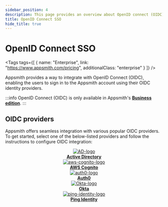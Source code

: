 ```yaml
---
sidebar_position: 4
description: This page provides an overview about OpenID connect (OIDC) and popular OIDC providers that you can configure on your Appsmith self-hosted instance.
title: OpenID Connect SSO
hide_title: true
---
```


<div className="tag-wrapper">
 <h1>OpenID Connect SSO</h1>

<Tags
tags={[
{ name: "Enterprise", link: "https://www.appsmith.com/pricing", additionalClass: "enterprise" }
]}
/>

</div>

Appsmith provides a way to integrate with OpenID Connect (OIDC), enabling the users to sign in to the Appsmith account using their OIDC identity providers.

:::info
OpenID Connect (OIDC) is only available in Appsmith's [**Business edition**](https://www.appsmith.com/pricing).
:::

## OIDC providers

Appsmith offers seamless integration with various popular OIDC providers. To get started, select one of the below-listed providers and follow the instructions to configure OIDC integration:

<div class="containerBorder">
    <div class="containerGrid">
        <div class="columnGrid column-one" align="center">
            <div class="containerCol">
             <a href="/getting-started/setup/instance-configuration/authentication/openid-connect-oidc/active-directory">
                <img class="containerImage" src="/img/Azure-Active-Directory.png" alt="AD-logo"/>
                </a>     
            </div> 
            <b><a href="/getting-started/setup/instance-configuration/authentication/openid-connect-oidc/active-directory">Active Directory</a></b><br/>
        </div>
        <div class="columnGrid column-two" align="center">
         <div class="containerCol">
           <a href="/getting-started/setup/instance-configuration/authentication/openid-connect-oidc/aws-cognito">
                <img class="containerImage" src="/img/aws-cognito.png" alt="aws-cognito-logo"/>
                </a>   
            </div> 
            <b><a href="/getting-started/setup/instance-configuration/authentication/openid-connect-oidc/aws-cognito">AWS Cognito</a></b> 
        </div>    
        <div class="columnGrid column-three" align="center">
          <div class="containerCol">
           <a href="/getting-started/setup/instance-configuration/authentication/openid-connect-oidc/auth0">
                <img class="containerImage" src="/img/auth0.png" alt="auth0-logo"/>
                </a> 
            </div> 
            <b><a href="/getting-started/setup/instance-configuration/authentication/openid-connect-oidc/auth0">Auth0</a></b><br/>     
        </div>
    </div>
    <div class="containerGrid">
        <div class="columnGrid column-one" align="center">
           <div class="containerCol">
            <a href="/getting-started/setup/instance-configuration/authentication/openid-connect-oidc/okta">
                <img class="containerImage" src="/img/okta.png" alt="Okta-logo"/>
                </a>   
            </div> 
            <b><a href="/getting-started/setup/instance-configuration/authentication/openid-connect-oidc/okta">Okta</a></b>
        </div>    
        <div class="columnGrid column-two" align="center">
            <div class="containerCol">
             <a href="/getting-started/setup/instance-configuration/authentication/openid-connect-oidc/ping-identity">
                <img class="containerImage" src="/img/ping_identity.png" alt="ping-identity-logo"/>
                </a>   
            </div> 
            <b><a href="/getting-started/setup/instance-configuration/authentication/openid-connect-oidc/ping-identity">Ping Identity</a></b>   
        </div>
         <div class="columnGrid column-three" align="center">
        </div>
    </div>
</div>
